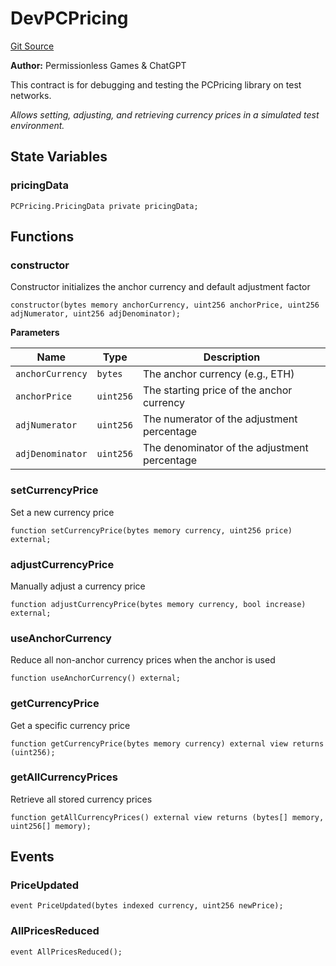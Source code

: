 # DevPCPricing
[Git Source](https://github.com//PermissionlessGames/degen-casino/blob/eaf84e81ee04bdd808b5786d377f952b138c5e0e/src/dev/DevPCPricing.sol)

**Author:**
Permissionless Games & ChatGPT

This contract is for debugging and testing the PCPricing library on test networks.

*Allows setting, adjusting, and retrieving currency prices in a simulated test environment.*


## State Variables
### pricingData

```solidity
PCPricing.PricingData private pricingData;
```


## Functions
### constructor

Constructor initializes the anchor currency and default adjustment factor


```solidity
constructor(bytes memory anchorCurrency, uint256 anchorPrice, uint256 adjNumerator, uint256 adjDenominator);
```
**Parameters**

|Name|Type|Description|
|----|----|-----------|
|`anchorCurrency`|`bytes`|The anchor currency (e.g., ETH)|
|`anchorPrice`|`uint256`|The starting price of the anchor currency|
|`adjNumerator`|`uint256`|The numerator of the adjustment percentage|
|`adjDenominator`|`uint256`|The denominator of the adjustment percentage|


### setCurrencyPrice

Set a new currency price


```solidity
function setCurrencyPrice(bytes memory currency, uint256 price) external;
```

### adjustCurrencyPrice

Manually adjust a currency price


```solidity
function adjustCurrencyPrice(bytes memory currency, bool increase) external;
```

### useAnchorCurrency

Reduce all non-anchor currency prices when the anchor is used


```solidity
function useAnchorCurrency() external;
```

### getCurrencyPrice

Get a specific currency price


```solidity
function getCurrencyPrice(bytes memory currency) external view returns (uint256);
```

### getAllCurrencyPrices

Retrieve all stored currency prices


```solidity
function getAllCurrencyPrices() external view returns (bytes[] memory, uint256[] memory);
```

## Events
### PriceUpdated

```solidity
event PriceUpdated(bytes indexed currency, uint256 newPrice);
```

### AllPricesReduced

```solidity
event AllPricesReduced();
```

